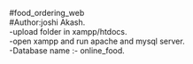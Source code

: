 #food_ordering_web <br>
#Author:joshi Akash.<br>
-upload folder in xampp/htdocs. <br>
-open xampp and run apache and mysql server.<br>
-Database name :- online_food.<br>
